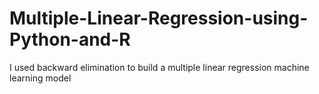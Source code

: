# Multiple-Linear-Regression-using-Python-and-R
I used backward elimination to build a multiple linear regression machine learning model
